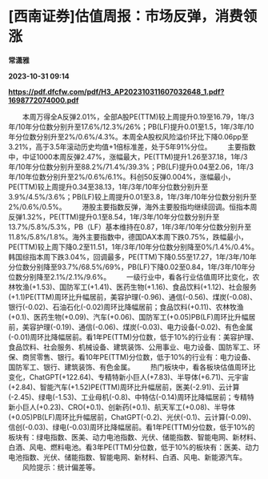 # [西南证券]估值周报：市场反弹，消费领涨
**常潇雅**

**2023-10-31 09:14**

**https://pdf.dfcfw.com/pdf/H3_AP202310311607032648_1.pdf?1698772074000.pdf**

　　本周万得全A反弹2.01%，全部A股PE(TTM)较上周提升0.19至16.79，1年/3年/10年分位数分别升至17.6%/12.3%/26%；PB(LF)提升0.01至1.5，1年/3年/10年分位数分别升至2%/0.6%/4.3%。本周全A股权风险溢价环比下降0.06pp至3.21%，高于3.5年滚动历史均值+1倍标准差，处于5年91%分位。 　　主要指数中，中证1000本周反弹2.47%，涨幅最大，PE(TTM)提升1.26至37.18，1年/3年/10年分位数分别升至88.2%/71.4%/39.3%；PB(LF)提升0.04至2.06，1年/3年/10年位数分别升至2%/0.6%/6.1%。科创50反弹0.004%，涨幅最小，PE(TTM)较上周提升0.34至38.13，1年/3年/10年分位数分别升至3.9%/4.5%/3.6%；PB(LF)较上周提升0.01至3.8，1年/3年/10年分位数分别升至2%/0.6%/0.5%。 　　港股主要指数反弹，海外主要股指均继续回调。恒指本周反弹1.32%，PE(TTM)提升0.1至8.54，1年/3年/10年分位数分别升至13.7%/5.8%/5.3%，PB（LF）基本维持在0.87，1年/3年/10年分位数分别升至11.8%/5.8%/1.8%。海外主要指数中，德国DAX本周下跌0.75%，跌幅最小，PE(TTM)较上周下降0.2至11.51，1年/3年/10年分位数分别降至0%/1.4%/0.4%。韩国综指本周下跌3.04%，回调最多，PE(TTM)下降0.55至17.27，1年/3年/10年分位数分别降至93.7%/68.5%/69%，PB(LF)下降0.02至0.84，1年/3年/10年分位数分别降至2.1%/2.1%/9.6%。 　　一级行业中，看各行业估值周环比变化，农林牧渔(+1.53)、国防军工(+1.41)、医药生物(+1.16)、食品饮料(+1.12)、社会服务(+1.1)PE(TTM)周环比升幅居前，美容护理(-0.96)、通信(-0.56)、煤炭(-0.08)、银行(-0.02)、石油石化(-0.02)周环比降幅居前；食品饮料(+0.11)、农林牧渔(+0.1)、医药生物(+0.09)、汽车(+0.06)、国防军工(+0.05)PB(LF)周环比升幅居前，美容护理(-0.19)、通信(-0.06)、煤炭(-0.03)、电力设备(-0.02)、有色金属(-0.01)周环比降幅居前。看1年PE(TTM)分位数，低于10%的行业有：美容护理、食品饮料、社会服务、机械设备、建筑装饰、公用事业、电力设备、国防军工、环保、商贸零售、银行。看10年PE(TTM)分位数，低于10%的行业有：电力设备、国防军工、银行、建筑装饰、有色金属。 　　热门板块中，看各板块估值周环比变化，ChatGPT(+122.64)、专精特新小巨人(+7.83)、半导体(+6.71)、元宇宙(+2.84)、智能汽车(+1.52)PE(TTM)周环比升幅居前，医美(-2.91)、云计算(-2.45)、绿电(-1.53)、工业母机(-0.8)、中特估(-0.14)周环比降幅居前；专精特新小巨人(+0.23)、CRO(+0.1)、创新药(+0.1)、航天军工(+0.08)、半导体(+0.05)PB(LF)周环比升幅居前，ChatGPT(-0.2)、光伏(-0.1)、云计算(-0.09)、信创(-0.03)、绿电(-0.03)周环比降幅居前。看1年PE(TTM)分位数，低于10%的板块有：绿电指数、医美、动力电池指数、光伏、储能指数、智能电网、新材料、白酒、风电、燃料电池。看3年PE(TTM)分位数，低于10%的板块有：医美、动力电池指数、光伏、储能指数、智能电网、新材料、白酒、风电、新能源汽车。 　　风险提示：统计偏差等。